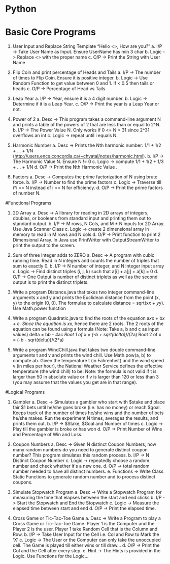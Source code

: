 # Python
# Basic Core Programs
1. User Input and Replace String Template “Hello <<UserName>>, How are you?”
a. I/P -> Take User Name as Input. Ensure UserName has min 3 char
b. Logic -> Replace <<UserName>> with the proper name
c. O/P -> Print the String with User Name

2. Flip Coin and print percentage of Heads and Tails
a. I/P -> The number of times to Flip Coin. Ensure it is positive integer.
b. Logic -> Use Random Function to get value between 0 and 1. If < 0.5 then tails or
heads
c. O/P -> Percentage of Head vs Tails

3. Leap Year
a. I/P -> Year, ensure it is a 4 digit number.
b. Logic -> Determine if it is a Leap Year.
c. O/P -> Print the year is a Leap Year or not.

4. Power of 2
a. Desc -> This program takes a command-line argument N and prints a table of the
powers of 2 that are less than or equal to 2^N.
b. I/P -> The Power Value N. Only works if 0 <= N < 31 since 2^31 overflows an int
c. Logic -> repeat until i equals N.

5. Harmonic Number
a. Desc -> Prints the Nth harmonic number: 1/1 + 1/2 + ... + 1/N
(http://users.encs.concordia.ca/~chvatal/notes/harmonic.html).
b. I/P -> The Harmonic Value N. Ensure N != 0
c. Logic -> compute 1/1 + 1/2 + 1/3 + ... + 1/N
d. O/P -> Print the Nth Harmonic Value
.
6. Factors
a. Desc -> Computes the prime factorization of N using brute force.
b. I/P -> Number to find the prime factors
c. Logic -> Traverse till i*i <= N instead of i <= N for efficiency.
d. O/P -> Print the prime factors of number N.

#Functional Programs
1. 2D Array
a. Desc -> A library for reading in 2D arrays of integers, doubles, or booleans from
standard input and printing them out to standard output.
b. I/P -> M rows, N Cols, and M * N inputs for 2D Array. Use Java Scanner Class
c. Logic -> create 2 dimensional array in memory to read in M rows and N cols
d. O/P -> Print function to print 2 Dimensional Array. In Java use PrintWriter with
OutputStreamWriter to print the output to the screen.

2. Sum of three Integer adds to ZERO
a. Desc -> A program with cubic running time. Read in N integers and counts the
number of triples that sum to exactly 0.
b. I/P -> N number of integer, and N integer input array
c. Logic -> Find distinct triples (i, j, k) such that a[i] + a[j] + a[k] = 0
d. O/P -> One Output is number of distinct triplets as well as the second output is to
print the distinct triplets.

3. Write a program Distance.java that takes two integer command-line arguments x
and y and prints the Euclidean distance from the point (x, y) to the origin (0, 0). The
formulae to calculate distance = sqrt(x*x + y*y). Use Math.power function

4. Write a program Quadratic.java to find the roots of the equation a*x*x + b*x + c.
Since the equation is x*x, hence there are 2 roots. The 2 roots of the equation
can be found using a formula (Note: Take a, b and c as input values)
delta = b*b - 4*a*c
Root 1 of x = (-b + sqrt(delta))/(2*a)
Root 2 of x = (-b - sqrt(delta))/(2*a)

5. Write a program WindChill.java that takes two double command-line arguments t
and v and prints the wind chill. Use Math.pow(a, b) to compute ab. Given the
temperature t (in Fahrenheit) and the wind speed v (in miles per hour), the
National Weather Service defines the effective temperature (the wind chill) to be:
Note: the formula is not valid if t is larger than 50 in absolute value or if v is larger
than 120 or less than 3 (you may assume that the values you get are in that range).

#Logical Programs

1. Gambler
a. Desc -> Simulates a gambler who start with $stake and place fair $1 bets until
he/she goes broke (i.e. has no money) or reach $goal. Keeps track of the number of
times he/she wins and the number of bets he/she makes. Run the experiment N
times, averages the results, and prints them out.
b. I/P -> $Stake, $Goal and Number of times
c. Logic -> Play till the gambler is broke or has won
d. O/P -> Print Number of Wins and Percentage of Win and Loss.

2. Coupon Numbers
a. Desc -> Given N distinct Coupon Numbers, how many random numbers do you
need to generate distinct coupon number? This program simulates this random
process.
b. I/P -> N Distinct Coupon Number
c. Logic -> repeatedly choose a random number and check whether it's a new one.
d. O/P -> total random number needed to have all distinct numbers.
e. Functions => Write Class Static Functions to generate random number and to
process distinct coupons.

3. Simulate Stopwatch Program
a. Desc -> Write a Stopwatch Program for measuring the time that elapses between
the start and end clicks
b. I/P -> Start the Stopwatch and End the Stopwatch
c. Logic -> Measure the elapsed time between start and end
d. O/P -> Print the elapsed time.

4. Cross Game or Tic-Tac-Toe Game
a. Desc -> Write a Program to play a Cross Game or Tic-Tac-Toe Game. Player 1
is the Computer and the Player 2 is the user. Player 1 take Random Cell that is
the Column and Row.
b. I/P -> Take User Input for the Cell i.e. Col and Row to Mark the ‘X’
c. Logic -> The User or the Computer can only take the unoccupied cell. The Game
is played till either wins or till draw...
d. O/P -> Print the Col and the Cell after every step.
e. Hint -> The Hints is provided in the Logic. Use Functions for the Logic…


